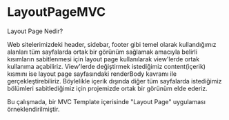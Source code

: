 # LayoutPageMVC
﻿Layout Page Nedir?

Web sitelerimizdeki header, sidebar, footer gibi temel olarak kullandığımız alanları tüm sayfalarda ortak bir görünüm sağlamak amacıyla belirli kısımların sabitlenmesi için layout page kullanılarak view'lerde ortak kullanıma açabiliriz. View'lerde değiştirmek istediğimiz content(içerik) kısmını ise layout page sayfasındaki renderBody kavramı ile gerçekleştirebiliriz. Böylelikle içerik dışında diğer tüm sayfalarda istediğimiz bölümleri sabitlediğimiz için projemizde ortak bir görünüm elde ederiz.

Bu çalışmada, bir MVC Template içerisinde "Layout Page" uygulaması örneklendirilmiştir.
